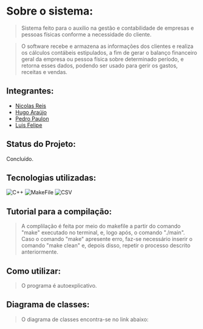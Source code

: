 # Sobre o sistema:
> Sistema feito para o auxilio na gestão e contabilidade de empresas e pessoas físicas conforme a necessidade do cliente. 

>O software recebe e armazena as informações dos clientes e realiza os cálculos contábeis estipulados, a fim de gerar o balanço financeiro geral da empresa ou pessoa física sobre determinado período, e retorna esses dados, podendo ser usado para gerir os gastos, receitas  e vendas.

## Integrantes:
- [Nicolas Reis](https://github.com/nicolasreisdev)
- [Hugo Araújo](https://github.com/hugoaraujo04)
- [Pedro Paulon](https://github.com/PPaulon)
- [Luis Felipe](https://github.com/LuisMartinsP)

## Status do Projeto:
 Concluído.

## Tecnologias utilizadas:
 ![C++](https://img.shields.io/badge/C%2B%2B-00599C?style=for-the-badge&logo=c%2B%2B&logoColor=white)
 ![MakeFile](https://img.shields.io/badge/makefile-00000F?style=for-the-badge&logo=makefile&logoColor=white)
 ![CSV](https://img.shields.io/badge/arq.CSV-00000F?style=for-the-badge&logo=mysq&logoColor=white)
## Tutorial para a compilação:
>A complilação é feita por meio do makefile a partir do comando "make" executado no terminal, e, logo após, o comando "./main". Caso o comando "make" apresente erro, faz-se necessário inserir o comando "make clean" e, depois disso, repetir o processo descrito anteriormente.

## Como utilizar:
>O programa é autoexplicativo.

## Diagrama de classes:
>O diagrama de classes encontra-se no link abaixo:

##
